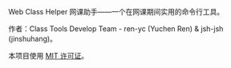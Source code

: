 Web Class Helper 网课助手——一个在网课期间实用的命令行工具。

作者：Class Tools Develop Team - ren-yc (Yuchen Ren) & jsh-jsh (jinshuhang)。

本项目使用 [MIT 许可证](https://github.com/class-tools/Web-Class-Helper/blob/master/LICENSE)。